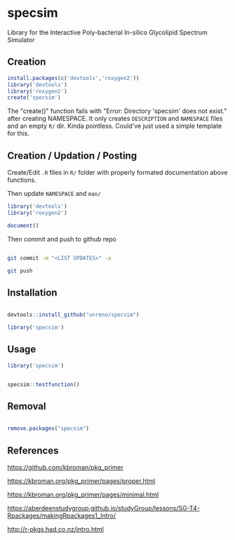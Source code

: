 # specsim

Library for the Interactive Poly-bacterial In-silico Glycolipid Spectrum Simulator




##	Creation


```R
install.packages(c('devtools','roxygen2'))
library('devtools')
library('roxygen2')
create('specsim')
```

The "create()" function fails with "Error: Directory 'specsim' does not exist." after creating NAMESPACE.
It only creates `DESCRIPTION` and `NAMESPACE` files and an empty `R/` dir. Kinda pointless.
Could've just used a simple template for this.



##	Creation / Updation / Posting

Create/Edit `.R` files in `R/` folder with properly formated documentation above functions.


Then update `NAMESPACE` and `man/`
```R
library('devtools')
library('roxygen2')

document()
```

Then commit and push to github repo
```BASH

git commit -m "<LIST UPDATES>" -a

git push

```




##	Installation

```R

devtools::install_github("unreno/specsim")

library('specsim')
```


##	Usage


```R
library('specsim')


specsim::testfunction()

```





##	Removal

```R

remove.packages("specsim")


```



##	References


https://github.com/kbroman/pkg_primer

https://kbroman.org/pkg_primer/pages/proper.html

https://kbroman.org/pkg_primer/pages/minimal.html

https://aberdeenstudygroup.github.io/studyGroup/lessons/SG-T4-Rpackages/makingRpackages1_Intro/

http://r-pkgs.had.co.nz/intro.html

